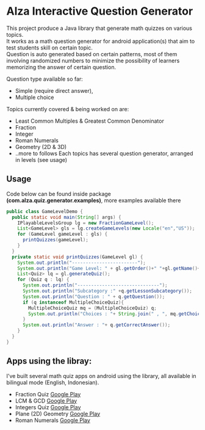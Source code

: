 # Alza Interactive Question Generator
This project produce a Java library that generate math quizzes on various topics.  
It works as a math question generator for android application(s) that aim to test students skill on certain topic.  
Question is auto generated based on certain patterns, most of them involving randomized numbers to minimize the possibility of learners memorizing the answer of certain question.

Question type available so far: 
* Simple (require direct answer), 
* Multiple choice 

Topics currently covered & being worked on are:
* Least Common Multiples & Greatest Common Denominator
* Fraction
* Integer
* Roman Numerals
* Geometry (2D & 3D)
* ..more to follows
Each topics has several question generator, arranged in levels (see usage)

## Usage
Code below can be found inside package **(com.alza.quiz.generator.examples)**, more examples available there  
``` java
public class GameLevelDemo {
  public static void main(String[] args) {
    IPlayableLevelsGroup lg = new FractionGameLevel();
    List<GameLevel> gls = lg.createGameLevels(new Locale("en","US"));
    for (GameLevel gameLevel : gls) {
      printQuizzes(gameLevel);
    }
  }
  private static void printQuizzes(GameLevel gl) {
    System.out.println("------------------------");
    System.out.println("Game Level: " + gl.getOrder()+" "+gl.getName()+": "+gl.getDesc());
    List<Quiz> lq = gl.generateQuiz();
    for (Quiz q : lq) {
      System.out.println("------------------------------");
      System.out.println("Subcategory :" +q.getLessonSubcategory());
      System.out.println("Question : " + q.getQuestion());
      if (q instanceof MultipleChoiceQuiz){
        MultipleChoiceQuiz mq = (MultipleChoiceQuiz) q;
        System.out.println("Choices : "+ String.join(" , ", mq.getChoices()));
      }
      System.out.println("Answer : "+ q.getCorrectAnswer());
    }
  }
}
```

## Apps using the libray:
I've built several math quiz apps on android using the library, all available in bilingual mode (English, Indonesian).
* Fraction Quiz [Google Play](https://play.google.com/store/apps/details?id=com.alza.quiz.fraction)
* LCM & GCD [Google Play](https://play.google.com/store/apps/details?id=com.alza.quiz.lcmgcd)
* Integers Quiz [Google Play](https://play.google.com/store/apps/details?id=com.alza.quiz.integer)
* Plane (2D) Geometry [Google Play](https://play.google.com/store/apps/details?id=com.alza.quiz.geom2d)
* Roman Numerals [Google Play](https://play.google.com/store/apps/details?id=com.alza.quiz.romans)

